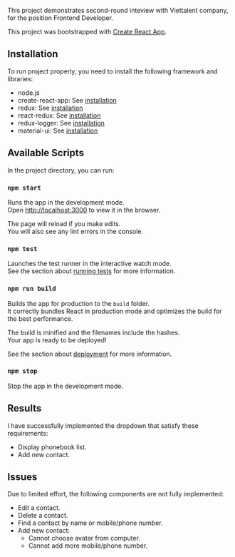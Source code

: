 This project demonstrates second-round inteview with Viettalent company, for the position Frontend Developer.

This project was bootstrapped with [Create React App](https://github.com/facebook/create-react-app).

## Installation

To run project properly, you need to install the following framework and libraries:

- node.js
- create-react-app: See [installation](https://reactjs.org/docs/create-a-new-react-app.html)
- redux: See [installation](https://redux.js.org/introduction/installation)
- react-redux: See [installation](https://redux.js.org/introduction/installation)
- redux-logger: See [installation](https://www.npmjs.com/package/redux-logger)
- material-ui: See [installation](https://material-ui.com/getting-started/installation/)

## Available Scripts

In the project directory, you can run:

### `npm start`

Runs the app in the development mode.\
Open [http://localhost:3000](http://localhost:3000) to view it in the browser.

The page will reload if you make edits.\
You will also see any lint errors in the console.

### `npm test`

Launches the test runner in the interactive watch mode.\
See the section about [running tests](https://facebook.github.io/create-react-app/docs/running-tests) for more information.

### `npm run build`

Builds the app for production to the `build` folder.\
It correctly bundles React in production mode and optimizes the build for the best performance.

The build is minified and the filenames include the hashes.\
Your app is ready to be deployed!

See the section about [deployment](https://facebook.github.io/create-react-app/docs/deployment) for more information.

### `npm stop`

Stop the app in the development mode.

## Results

I have successfully implemented the dropdown that satisfy these requirements:

- Display phonebook list.
- Add new contact.

## Issues

Due to limited effort, the following components are not fully implemented:

- Edit a contact.
- Delete a contact.
- Find a contact by name or mobile/phone number.
- Add new contact:
  - Cannot choose avatar from computer.
  - Cannot add more mobile/phone number.
